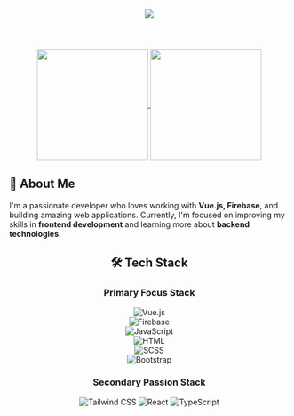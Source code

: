 <header align="center">
  <img src="https://capsule-render.vercel.app/api?type=waving&color-gradient=FF007F,9D00FF,5700FF&height=150&section=header&text=Hello%20Everyone!👋&fontSize=60&fontColor=ffffff" />
</header>

<section align="center">
  <a href="https://github.com/anuraghazra/github-readme-stats">
    <img height=200 align="center" src="https://github-readme-stats.vercel.app/api?username=NimNim20&theme=radical" />
  </a>
  
  <a href="https://github.com/anuraghazra/convoychat">
    <img height=200 align="center" src="https://github-readme-stats.vercel.app/api/top-langs?username=NimNim20&theme=radical&layout=compact&langs_count=12&card_width=320" />
  </a>
</section>

<section>
  <h2>🚀 About Me</h2>
I'm a passionate developer who loves working with <strong>Vue.js, Firebase</strong>, and building amazing web applications. Currently, I'm focused on improving my skills in <strong>frontend development</strong> and learning more about <strong>backend technologies</strong>.
</section>

<section align="center">
  <div flex="row">
    <h2>🛠️ Tech Stack</h2>
  <div width=150>
    <h3>Primary Focus Stack</h3>
    
   ![Vue.js](https://img.shields.io/badge/Vue.js-35495E?style=for-the-badge&logo=vue.js&logoColor=4FC08D)  
   ![Firebase](https://img.shields.io/badge/Firebase-ffca28?style=for-the-badge&logo=firebase&logoColor=black)  
   ![JavaScript](https://img.shields.io/badge/JavaScript-323330?style=for-the-badge&logo=javascript&logoColor=F7DF1E)  
   ![HTML](https://img.shields.io/badge/HTML-E34F26?style=for-the-badge&logo=html5&logoColor=white)  
   ![SCSS](https://img.shields.io/badge/SCSS-CC6699?style=for-the-badge&logo=sass&logoColor=white)  
   ![Bootstrap](https://img.shields.io/badge/Bootstrap-563D7C?style=for-the-badge&logo=bootstrap&logoColor=white)  
   
  </div>

  <div width=150>
    <h3>Secondary Passion Stack</h3>

   ![Tailwind CSS](https://img.shields.io/badge/TailwindCSS-38B2AC?style=for-the-badge&logo=tailwind-css&logoColor=white)
   ![React](https://img.shields.io/badge/React-20232A?style=for-the-badge&logo=react&logoColor=61DAFB)
   ![TypeScript](https://img.shields.io/badge/TypeScript-007ACC?style=for-the-badge&logo=typescript&logoColor=white)
    
  </div>
  </div>
</section>

<section>
  
</section>
